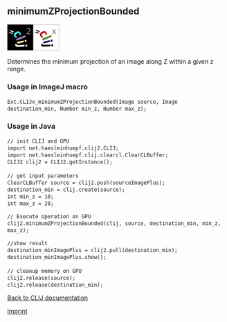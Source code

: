 ## minimumZProjectionBounded
![Image](images/mini_clij2_logo.png)![Image](images/mini_clijx_logo.png)

Determines the minimum projection of an image along Z within a given z range.

### Usage in ImageJ macro
```
Ext.CLIJx_minimumZProjectionBounded(Image source, Image destination_min, Number min_z, Number max_z);
```


### Usage in Java
```
// init CLIJ and GPU
import net.haesleinhuepf.clij2.CLIJ;
import net.haesleinhuepf.clij.clearcl.ClearCLBuffer;
CLIJ2 clij2 = CLIJ2.getInstance();

// get input parameters
ClearCLBuffer source = clij2.push(sourceImagePlus);
destination_min = clij.create(source);
int min_z = 10;
int max_z = 20;
```

```
// Execute operation on GPU
clij2.minimumZProjectionBounded(clij, source, destination_min, min_z, max_z);
```

```
//show result
destination_minImagePlus = clij2.pull(destination_min);
destination_minImagePlus.show();

// cleanup memory on GPU
clij2.release(source);
clij2.release(destination_min);
```


[Back to CLIJ documentation](https://clij.github.io/)

[Imprint](https://clij.github.io/imprint)
